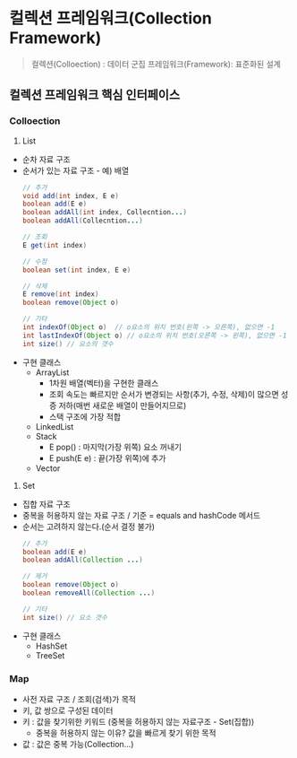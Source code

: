 # 컬렉션 프레임워크(Collection Framework)

> 컬렉션(Colloection) : 데이터 군집
> 프레임워크(Framework): 표준화된 설계

## 컬렉션 프레임워크 핵심 인터페이스

### Colloection

1. List

- 순차 자료 구조
- 순서가 있는 자료 구조 - 예) 배열
  ```java
  // 추가
  void add(int index, E e)
  boolean add(E e)
  boolean addAll(int index, Collecntion...)
  boolean addAll(Collecntion...)

  // 조회
  E get(int index)

  // 수정
  boolean set(int index, E e)

  // 삭제
  E remove(int index)
  boolean remove(Object o)

  // 기타
  int indexOf(Object o)  // o요소의 위치 번호(왼쪽 -> 오른쪽), 없으면 -1
  int lastIndexOf(Object o) // o요소의 위치 번호(오른쪽 -> 왼쪽), 없으면 -1
  int size() // 요소의 갯수
  ```
- 구현 클래스
  - ArrayList
    - 1차원 배열(벡터)을 구현한 클래스
    - 조회 속도는 빠르지만 순서가 변경되는 사항(추가, 수정, 삭제)이 많으면 성증 저하(매번 새로운 배열이 만들어지므로)
    - 스택 구조에 가장 적합
  - LinkedList
  - Stack
    - E pop() : 마지막(가장 위쪽) 요소 꺼내기
    - E push(E e) : 끝(가장 위쪽)에 추가
  - Vector

1. Set

- 집합 자료 구조
- 중복을 허용하지 않는 자료 구조 / 기준 = equals and hashCode 메서드
- 순서는 고려하지 않는다.(순서 결정 불가)
  ```java
  // 추가
  boolean add(E e)
  boolean addAll(Collection ...)

  // 제거
  boolean remove(Object o)
  boolean removeAll(Collection ...)

  // 기타
  int size() // 요소 갯수
  ```
- 구현 클래스
  - HashSet
  - TreeSet

### Map

- 사전 자료 구조 / 조회(검색)가 목적
- 키, 값 쌍으로 구성된 데이터
- 키 : 값을 찾기위한 키워드 (중복을 허용하지 않는 자료구조 - Set(집합))
  - 중복을 허용하지 않는 이유? 값을 빠르게 찾기 위한 목적
- 값 : 값은 중복 가능(Collection…)
